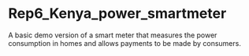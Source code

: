 # Rep6_Kenya_power_smartmeter
A basic demo version of a smart meter that measures the power consumption in homes and allows payments to be made by consumers.
